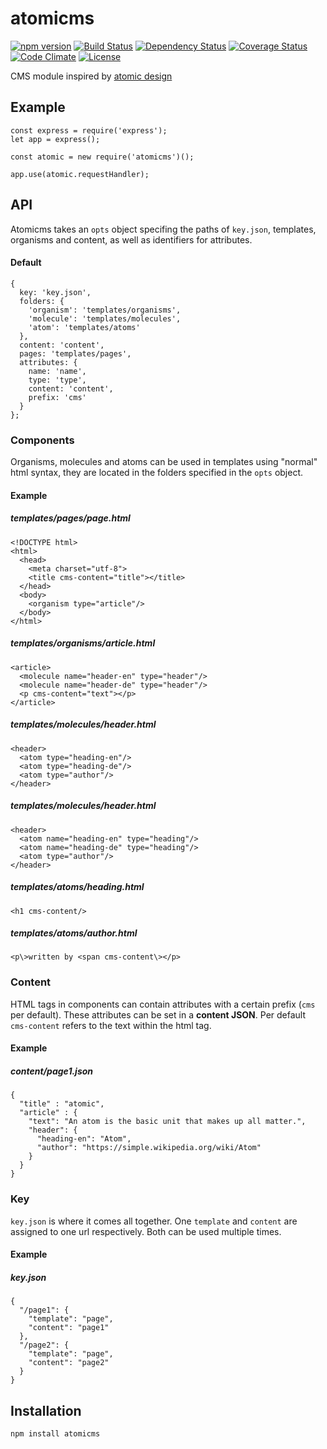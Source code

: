 # atomicms
[![npm version](https://badge.fury.io/js/atomicms.svg)](https://badge.fury.io/js/atomicms)
[![Build Status](https://travis-ci.org/MEH-Design/atomicms.svg?branch=master)](https://travis-ci.org/MEH-Design/atomicms)
[![Dependency Status](https://david-dm.org/MEH-Design/atomicms.svg)](https://david-dm.org/MEH-Design/atomicms)
[![Coverage Status](https://coveralls.io/repos/github/MEH-Design/atomicms/badge.svg?branch=master)](https://coveralls.io/github/MEH-Design/atomicms?branch=master)
[![Code Climate](https://codeclimate.com/repos/574aba91f72f49005f005790/badges/268fb0b8734cc5e8c008/gpa.svg)](https://codeclimate.com/repos/574aba91f72f49005f005790)
[![License](http://img.shields.io/:license-mit-green.svg?style=flat)](http://opensource.org/licenses/MIT)

CMS module inspired by [atomic design](http://bradfrost.com/blog/post/atomic-web-design)

## Example
````
const express = require('express');
let app = express();

const atomic = new require('atomicms')();

app.use(atomic.requestHandler);
````

## API
Atomicms takes an `opts` object specifing the paths of `key.json`, templates, organisms and content, as well as identifiers for attributes.

#### Default
````
{
  key: 'key.json',
  folders: {
    'organism': 'templates/organisms',
    'molecule': 'templates/molecules',
    'atom': 'templates/atoms'
  },
  content: 'content',
  pages: 'templates/pages',
  attributes: {
    name: 'name',
    type: 'type',
    content: 'content',
    prefix: 'cms'
  }
};
````

### Components
Organisms, molecules and atoms can be used in templates using "normal" html syntax, they are located in the folders specified in the `opts` object.

#### Example
##### templates/pages/page.html
````
<!DOCTYPE html>
<html>
  <head>
    <meta charset="utf-8">
    <title cms-content="title"></title>
  </head>
  <body>
    <organism type="article"/>
  </body>
</html>
````
##### templates/organisms/article.html
````
<article>
  <molecule name="header-en" type="header"/>
  <molecule name="header-de" type="header"/>
  <p cms-content="text"></p>
</article>
````
##### templates/molecules/header.html
````
<header>
  <atom type="heading-en"/>
  <atom type="heading-de"/>
  <atom type="author"/>
</header>
````
##### templates/molecules/header.html
````
<header>
  <atom name="heading-en" type="heading"/>
  <atom name="heading-de" type="heading"/>
  <atom type="author"/>
</header>
````
##### templates/atoms/heading.html
````
<h1 cms-content/>
````
##### templates/atoms/author.html
````
<p\>written by <span cms-content\></p>
````

### Content
HTML tags in components can contain attributes with a certain prefix (`cms` per default). These attributes can be set in a **content JSON**. Per default `cms-content` refers to the text within the html tag.
#### Example
##### content/page1.json
````
{
  "title" : "atomic",
  "article" : {
    "text": "An atom is the basic unit that makes up all matter.",
    "header": {
      "heading-en": "Atom",
      "author": "https://simple.wikipedia.org/wiki/Atom"
    }
  }
}
````

### Key
`key.json` is where it comes all together. One `template` and `content` are assigned to one url respectively. Both can be used multiple times.
#### Example
##### key.json
````
{
  "/page1": {
    "template": "page",
    "content": "page1"
  },
  "/page2": {
    "template": "page",
    "content": "page2"
  }
}
````

## Installation
````
npm install atomicms
````
